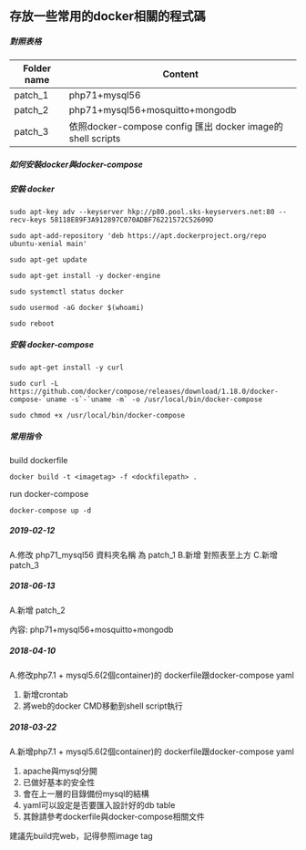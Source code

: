 ## 存放一些常用的docker相關的程式碼

##### 對照表格 #####
Folder name   | Content
--------------|---------
patch_1       | php71+mysql56
patch_2       | php71+mysql56+mosquitto+mongodb
patch_3       | 依照docker-compose config 匯出 docker image的 shell scripts 

##### 如何安裝docker與docker-compose #####

##### 安裝 docker #####
```
sudo apt-key adv --keyserver hkp://p80.pool.sks-keyservers.net:80 --recv-keys 58118E89F3A912897C070ADBF76221572C52609D

sudo apt-add-repository 'deb https://apt.dockerproject.org/repo ubuntu-xenial main'

sudo apt-get update

sudo apt-get install -y docker-engine

sudo systemctl status docker

sudo usermod -aG docker $(whoami)

sudo reboot
```
##### 安裝 docker-compose #####
```
sudo apt-get install -y curl

sudo curl -L https://github.com/docker/compose/releases/download/1.18.0/docker-compose-`uname -s`-`uname -m` -o /usr/local/bin/docker-compose

sudo chmod +x /usr/local/bin/docker-compose
```

##### 常用指令 #####

build dockerfile
```
docker build -t <imagetag> -f <dockfilepath> .
```
run docker-compose
```
docker-compose up -d
```

##### 2019-02-12 #####
A.修改 php71_mysql56 資料夾名稱 為 patch_1
B.新增 對照表至上方
C.新增 patch_3
##### 2018-06-13 #####
A.新增 patch_2
  
  內容: php71+mysql56+mosquitto+mongodb
##### 2018-04-10 #####
A.修改php7.1 + mysql5.6(2個container)的
  dockerfile跟docker-compose yaml
  
  1. 新增crontab
  2. 將web的docker CMD移動到shell script執行
##### 2018-03-22 #####
A.新增php7.1 + mysql5.6(2個container)的
  dockerfile跟docker-compose yaml
  
  1. apache與mysql分開
  2. 已做好基本的安全性
  3. 會在上一層的目錄備份mysql的結構
  4. yaml可以設定是否要匯入設計好的db table
  5. 其餘請參考dockerfile與docker-compose相關文件

  建議先build完web，記得參照image tag